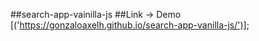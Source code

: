 ##search-app-vainilla-js
##Link -> Demo [('https://gonzaloaxelh.github.io/search-app-vanilla-js/')];